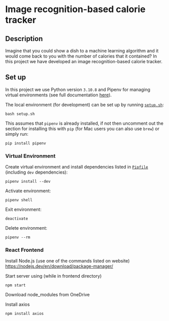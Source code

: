 # Image recognition-based calorie tracker

## Description

Imagine that you could show a dish to a machine learning algorithm and it would come back to you with the number of calories that it contained? In this project we have developed an image recognition-based calorie tracker.

## Set up

In this project we use Python version `3.10.8` and Pipenv for managing virtual environments (see full documentation [here](https://pipenv-fork.readthedocs.io/en/latest/basics.html)).

The local environment (for development) can be set up by running [`setup.sh`](setup.sh):
```
bash setup.sh
```

This assumes that `pipenv` is already installed, if not then uncomment out the section for installing this with `pip` (for Mac users you can also use `brew`) or simply run:
```
pip install pipenv
```

### Virtual Environment

Create virtual environment and install dependencies listed in [`Pipfile`](Pipfile) (including `dev` dependencies):
```
pipenv install --dev
```

Activate environment:
```
pipenv shell
```

Exit environment:
```
deactivate
```

Delete environment:
```
pipenv --rm
```

### React Frontend

Install Node.js (use one of the commands listed on website) https://nodejs.dev/en/download/package-manager/

Start server using (while in frontend directory)
```
npm start
```

Download node_modules from OneDrive

Install axios
```
npm install axios
```